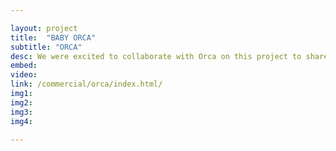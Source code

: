```yaml
---

layout: project
title:  "BABY ORCA"
subtitle: "ORCA"
desc: We were excited to collaborate with Orca on this project to share Baby Orca with the world. We wanted to capture the art of creation and consumption of food, and did so by … 
embed: 
video: 
link: /commercial/orca/index.html/
img1: 
img2: 
img3: 
img4: 

---
```

